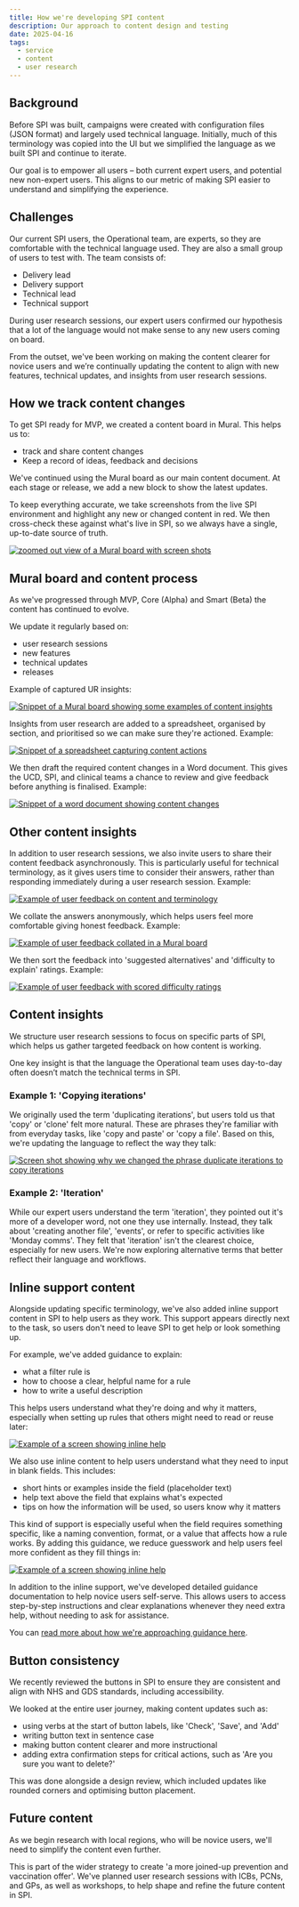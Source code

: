 ```yaml
---
title: How we're developing SPI content 
description: Our approach to content design and testing
date: 2025-04-16
tags:
  - service
  - content
  - user research
---
```


## Background 

Before SPI was built, campaigns were created with configuration files (JSON format) and largely used technical language. Initially, much of this terminology was copied into the UI but we simplified the language as we built SPI and continue to iterate. 

Our goal is to empower all users – both current expert users, and potential new non-expert users. This aligns to our metric of making SPI easier to understand and simplifying the experience.

## Challenges

Our current SPI users, the Operational team, are experts, so they are comfortable with the technical language used. They are also a small group of users to test with. The team consists of:

- Delivery lead
- Delivery support
- Technical lead
- Technical support

During user research sessions, our expert users confirmed our hypothesis that a lot of the language would not make sense to any new users coming on board.

From the outset, we've been working on making the content clearer for novice users and we’re continually updating the content to align with new features, technical updates, and insights from user research sessions. 

## How we track content changes

To get SPI ready for MVP, we created a content board in Mural. This helps us to:

- track and share content changes
- Keep a record of ideas, feedback and decisions

We've continued using the Mural board as our main content document. At each stage or release, we add a new block to show the latest updates.

To keep everything accurate, we take screenshots from the live SPI environment and highlight any new or changed content in red. We then cross-check these against what's live in SPI, so we always have a single, up-to-date source of truth.

[![zoomed out view of a Mural board with screen shots](SPI-content-mural.png)](SPI-content-mural.png)

## Mural board and content process

As we've progressed through MVP, Core (Alpha) and Smart (Beta) the content has continued to evolve.

We update it regularly based on:

- user research sessions
- new features
- technical updates
- releases

Example of captured UR insights:

[![Snippet of a Mural board showing some examples of content insights](SPI-content-insights.png)](SPI-content-insights.png)

Insights from user research are added to a spreadsheet, organised by section, and prioritised so we can make sure they're actioned. Example:

[![Snippet of a spreadsheet capturing content actions](SPI-content-spreadsheet.png)](SPI-content-spreadsheet.png)

We then draft the required content changes in a Word document. This gives the UCD, SPI, and clinical teams a chance to review and give feedback before anything is finalised. Example:

[![Snippet of a word document showing content changes](SPI-content-word-document.png)](SPI-content-word-document.png)

## Other content insights

In addition to user research sessions, we also invite users to share their content feedback asynchronously. This is particularly useful for technical terminology, as it gives users time to consider their answers, rather than responding immediately during a user research session. Example:

[![Example of user feedback on content and terminology](SPI-content-asynchronous.png)](SPI-content-asynchronous.png)

We collate the answers anonymously, which helps users feel more comfortable giving honest feedback. Example: 

[![Example of user feedback collated in a Mural board](SPI-content-collate-results.png)](SPI-content-collate-results.png)

We then sort the feedback into 'suggested alternatives' and 'difficulty to explain' ratings. Example:

[![Example of user feedback with scored difficulty ratings](SPI-content-difficulty-rating.png)](SPI-content-difficulty-rating.png)

## Content insights

We structure user research sessions to focus on specific parts of SPI, which helps us gather targeted feedback on how content is working.

One key insight is that the language the Operational team uses day-to-day often doesn’t match the technical terms in SPI.

### Example 1: 'Copying iterations'

We originally used the term 'duplicating iterations', but users told us that 'copy' or 'clone' felt more natural. These are phrases they're familiar with from everyday tasks, like 'copy and paste' or 'copy a file'. Based on this, we're updating the language to reflect the way they talk:

[![Screen shot showing why we changed the phrase duplicate iterations to copy iterations](SPI-content-copying-iterations.png)](SPI-content-copying-iterations.png)

### Example 2: 'Iteration'

While our expert users understand the term 'iteration', they pointed out it's more of a developer word, not one they use internally. Instead, they talk about 'creating another file', 'events', or refer to specific activities like 'Monday comms'. They felt that 'iteration' isn't the clearest choice, especially for new users. We're now exploring alternative terms that better reflect their language and workflows.

## Inline support content 

Alongside updating specific terminology, we've also added inline support content in SPI to help users as they work. This support appears directly next to the task, so users don't need to leave SPI to get help or look something up.

For example, we've added guidance to explain:

- what a filter rule is
- how to choose a clear, helpful name for a rule
- how to write a useful description 

This helps users understand what they're doing and why it matters, especially when setting up rules that others might need to read or reuse later:

[![Example of a screen showing inline help](SPI-content-inline-example.png)](SPI-content-inline-example.png)

We also use inline content to help users understand what they need to input in blank fields. This includes:

- short hints or examples inside the field (placeholder text)
- help text above the field that explains what's expected
- tips on how the information will be used, so users know why it matters

This kind of support is especially useful when the field requires something specific, like a naming convention, format, or a value that affects how a rule works. By adding this guidance, we reduce guesswork and help users feel more confident as they fill things in:

[![Example of a screen showing inline help](SPI-content-inline-example2.png)](SPI-content-inline-example2.png)

In addition to the inline support, we've developed detailed guidance documentation to help novice users self-serve. This allows users to access step-by-step instructions and clear explanations whenever they need extra help, without needing to ask for assistance. 

You can [read more about how we're approaching guidance here](/select-people-for-invitation/user-guidance/). 

## Button consistency

We recently reviewed the buttons in SPI to ensure they are consistent and align with NHS and GDS standards, including accessibility. 

We looked at the entire user journey, making content updates such as:

- using verbs at the start of button labels, like 'Check', 'Save', and 'Add'
- writing button text in sentence case
- making button content clearer and more instructional
- adding extra confirmation steps for critical actions, such as 'Are you sure you want to delete?'

This was done alongside a design review, which included updates like rounded corners and optimising button placement. 

## Future content

As we begin research with local regions, who will be novice users, we'll need to simplify the content even further. 

This is part of the wider strategy to create 'a more joined-up prevention and vaccination offer'. We've planned user research sessions with ICBs, PCNs, and GPs, as well as workshops, to help shape and refine the future content in SPI. 